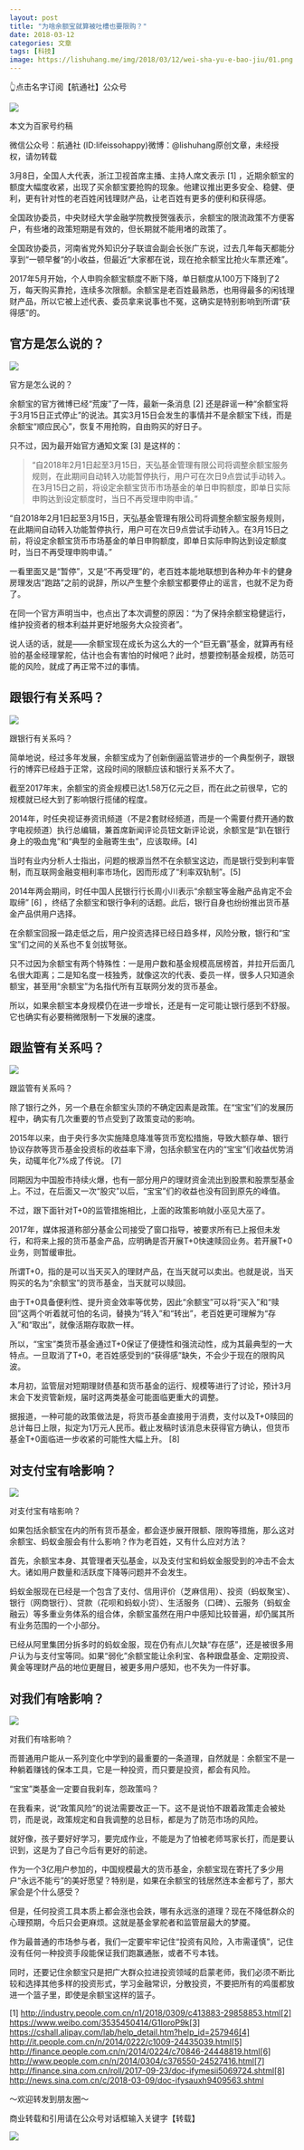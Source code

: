 ```yaml
---
layout: post
title: "为啥余额宝就算被吐槽也要限购？"
date: 2018-03-12
categories: 文章
tags: [科技]
image: https://lishuhang.me/img/2018/03/12/wei-sha-yu-e-bao-jiu/01.png
---
```


👆点击名字订阅【航通社】公众号

![](https://mmbiz.qpic.cn/mmbiz_jpg/AdRKyBVLoHIO6vhHKb3wx9Vd8IPVIfvfwrouAzobtLudh5Zz9PXpbg9677P188xskPT3GhOwHo1zKzXkcxfFWg/640?wx_fmt=jpeg)

本文为百家号约稿

微信公众号：航通社 (ID:lifeissohappy)微博：@lishuhang原创文章，未经授权，请勿转载

3月8日，全国人大代表，浙江卫视首席主播、主持人席文表示 [1] ，近期余额宝的额度大幅度收紧，出现了买余额宝要抢购的现象。他建议推出更多安全、稳健、便利，更有针对性的老百姓闲钱理财产品，让老百姓有更多的便利和获得感。

全国政协委员，中央财经大学金融学院教授贺强表示，余额宝的限流政策不方便客户，有些堵的政策短期是有效的，但长期就不能用堵的政策了。

全国政协委员，河南省党外知识分子联谊会副会长张广东说，过去几年每天都能分享到“一顿早餐“的小收益，但最近“大家都在说，现在抢余额宝比抢火车票还难”。

2017年5月开始，个人申购余额宝额度不断下降，单日额度从100万下降到了2万，每天购买靠抢，连续多次限额。余额宝是老百姓最熟悉，也用得最多的闲钱理财产品，所以它被上述代表、委员拿来说事也不冤，这确实是特别影响到所谓“获得感”的。

## 官方是怎么说的？

![](https://lishuhang.me/img/2018/03/12/wei-sha-yu-e-bao-jiu/01.png)

官方是怎么说的？

余额宝的官方微博已经“荒废”了一阵，最新一条消息 [2] 还是辟谣一种“余额宝将于3月15日正式停止”的说法。其实3月15日会发生的事情并不是余额宝下线，而是余额宝“顺应民心”，恢复不用抢购，自由购买的好日子。

只不过，因为最开始官方通知文案 [3] 是这样的：

> “自2018年2月1日起至3月15日，天弘基金管理有限公司将调整余额宝服务规则，在此期间自动转入功能暂停执行，用户可在次日9点尝试手动转入。在3月15日之前，将设定余额宝货币市场基金的单日申购额度，即单日实际申购达到设定额度时，当日不再受理申购申请。”

“自2018年2月1日起至3月15日，天弘基金管理有限公司将调整余额宝服务规则，在此期间自动转入功能暂停执行，用户可在次日9点尝试手动转入。在3月15日之前，将设定余额宝货币市场基金的单日申购额度，即单日实际申购达到设定额度时，当日不再受理申购申请。”

一看里面又是“暂停”，又是“不再受理”的，老百姓本能地联想到各种办年卡的健身房理发店“跑路”之前的说辞，所以产生整个余额宝都要停止的谣言，也就不足为奇了。

在同一个官方声明当中，也点出了本次调整的原因：“为了保持余额宝稳健运行，维护投资者的根本利益并更好地服务大众投资者”。

说人话的话，就是——余额宝现在成长为这么大的一个“巨无霸”基金，就算再有经验的基金经理掌舵，估计也会有害怕的时候吧？此时，想要控制基金规模，防范可能的风险，就成了再正常不过的事情。

## 跟银行有关系吗？

![](https://lishuhang.me/img/2018/03/12/wei-sha-yu-e-bao-jiu/02.png)

跟银行有关系吗？

简单地说，经过多年发展，余额宝成为了创新倒逼监管进步的一个典型例子，跟银行的博弈已经趋于正常，这段时间的限额应该和银行关系不大了。

截至2017年末，余额宝的资金规模已达1.58万亿元之巨，而在此之前很早，它的规模就已经大到了影响银行揽储的程度。

2014年，时任央视证券资讯频道（不是2套财经频道，而是一个需要付费开通的数字电视频道）执行总编辑，兼首席新闻评论员钮文新评论说，余额宝是“趴在银行身上的吸血鬼”和“典型的金融寄生虫”，应该取缔。[4]

当时有业内分析人士指出，问题的根源当然不在余额宝这边，而是银行受到利率管制，而互联网金融变相利率市场化，因而形成了“利率双轨制”。[5]

2014年两会期间，时任中国人民银行行长周小川表示“余额宝等金融产品肯定不会取缔” [6] ，终结了余额宝和银行争利的话题。此后，银行自身也纷纷推出货币基金产品供用户选择。

在余额宝回报一路走低之后，用户投资选择已经日趋多样，风险分散，银行和“宝宝”们之间的关系也不复剑拔弩张。

只不过因为余额宝有两个特殊性：一是用户数和基金规模高居榜首，并拉开后面几名很大距离；二是知名度一枝独秀，就像这次的代表、委员一样，很多人只知道余额宝，甚至用“余额宝”为名指代所有互联网分发的货币基金。

所以，如果余额宝本身规模仍在进一步增长，还是有一定可能让银行感到不舒服。它也确实有必要稍微限制一下发展的速度。

## 跟监管有关系吗？

![](https://lishuhang.me/img/2018/03/12/wei-sha-yu-e-bao-jiu/03.png)

跟监管有关系吗？

除了银行之外，另一个悬在余额宝头顶的不确定因素是政策。在“宝宝”们的发展历程中，确实有几次重要的节点受到了政策变动的影响。

2015年以来，由于央行多次实施降息降准等货币宽松措施，导致大额存单、银行协议存款等货币基金投资标的收益率下滑，包括余额宝在内的“宝宝”们收益优势消失，动辄年化7%成了传说。 [7]

同期因为中国股市持续火爆，也有一部分用户的理财资金流出到股票和股票型基金上。不过，在后面又一次“股灾”以后，“宝宝”们的收益也没有回到原先的峰值。

不过，跟下面针对T+0的监管措施相比，上面的政策影响就小巫见大巫了。

2017年，媒体报道称部分基金公司接受了窗口指导，被要求所有已上报但未发行，和将来上报的货币基金产品，应明确是否开展T+0快速赎回业务。若开展T+0业务，则暂缓审批。

所谓T+0，指的是可以当天买入的理财产品，在当天就可以卖出。也就是说，当天购买的名为“余额宝”的货币基金，当天就可以赎回。

由于T+0具备便利性、提升资金效率等优势，因此“余额宝”可以将“买入”和“赎回”这两个听着就可怕的名词，替换为“转入”和“转出”，老百姓更可理解为“存入”和“取出”，就像活期存取款一样。

所以，“宝宝”类货币基金通过T+0保证了便捷性和强流动性，成为其最典型的一大特点。一旦取消了T+0，老百姓感受到的“获得感”缺失，不会少于现在的限购风波。

本月初，监管层对短期理财债基和货币基金的运行、规模等进行了讨论，预计3月末会下发资管新规，届时这两类基金可能面临更重大的调整。

据报道，一种可能的政策做法是，将货币基金直接用于消费，支付以及T+0赎回的总计每日上限，拟定为1万元人民币。截止发稿时该消息未获得官方确认，但货币基金T+0面临进一步收紧的可能性大幅上升。 [8]

## 对支付宝有啥影响？

![](https://lishuhang.me/img/2018/03/12/wei-sha-yu-e-bao-jiu/04.png)

对支付宝有啥影响？

如果包括余额宝在内的所有货币基金，都会逐步展开限额、限购等措施，那么这对余额宝、蚂蚁金服会有什么影响？作为老百姓，又有什么应对方法？

首先，余额宝本身、其管理者天弘基金，以及支付宝和蚂蚁金服受到的冲击不会太大。诸如用户数量和活跃度下降等问题并不会发生。

蚂蚁金服现在已经是一个包含了支付、信用评价（芝麻信用）、投资（蚂蚁聚宝）、银行（网商银行）、贷款（花呗和蚂蚁小贷）、生活服务（口碑）、云服务（蚂蚁金融云）等多重业务体系的组合体，余额宝虽然在用户中感知比较普遍，却仍属其所有业务范围的一个小部分。

已经从阿里集团分拆多时的蚂蚁金服，现在仍有点儿欠缺“存在感”，还是被很多用户认为与支付宝等同。如果“弱化”余额宝能让余利宝、各种跟盘基金、定期投资、黄金等理财产品的地位更醒目，被更多用户感知，也不失为一件好事。

## 对我们有啥影响？

![](https://lishuhang.me/img/2018/03/12/wei-sha-yu-e-bao-jiu/05.png)

对我们有啥影响？

而普通用户能从一系列变化中学到的最重要的一条道理，自然就是：余额宝不是一种躺着赚钱的保本工具，它是一种投资，而只要是投资，都会有风险。

“宝宝”类基金一定要自我刹车，怨政策吗？

在我看来，说“政策风险”的说法需要改正一下。这不是说怕不跟着政策走会被处罚，而是说，政策规定和自我调整的总目标，都是为了防范市场的风险。

就好像，孩子要好好学习，要完成作业，不能是为了怕被老师骂家长打，而是要认识到，这是为了自己今后有更好的前途。

作为一个3亿用户参加的，中国规模最大的货币基金，余额宝现在寄托了多少用户“永远不能亏”的美好愿望？特别是，如果在余额宝的钱居然连本金都亏了，那大家会是个什么感受？

但是，任何投资工具本质上都会涨也会跌，哪有永远涨的道理？现在不降低群众的心理预期，今后只会更麻烦。这就是基金掌舵者和监管层最大的梦魇。

作为最普通的市场参与者，我们一定要牢牢记住“投资有风险，入市需谨慎”，记住没有任何一种投资手段能保证我们跑赢通胀，或者不亏本钱。

同时，还要记住余额宝只是把广大群众拉进投资领域的启蒙老师，我们必须不断比较和选择其他多样的投资形式，学习金融常识，分散投资，不要把所有的鸡蛋都放进一个篮子里，即使是余额宝这样的篮子。

[1] http://industry.people.com.cn/n1/2018/0309/c413883-29858853.html[2] https://www.weibo.com/3535450414/G1IoroP9k[3] https://cshall.alipay.com/lab/help_detail.htm?help_id=257946[4] http://it.people.com.cn/n/2014/0222/c1009-24435039.html[5] http://finance.people.com.cn/n/2014/0224/c70846-24448819.html[6] http://www.people.com.cn/n/2014/0304/c376550-24527416.html[7] http://finance.sina.com.cn/roll/2017-09-23/doc-ifymesii5069724.shtml[8] http://news.sina.com.cn/c/2018-03-09/doc-ifysauxh9409563.shtml

～欢迎转发到朋友圈～

商业转载和引用请在公众号对话框输入关键字【转载】

![](https://lishuhang.me/img/2018/03/12/wei-sha-yu-e-bao-jiu/06.jpg)